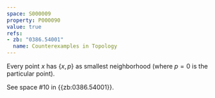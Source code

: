 ```yaml
---
space: S000009
property: P000090
value: true
refs:
- zb: "0386.54001"
  name: Counterexamples in Topology
---
```


Every point $x$ has $\{x,p\}$ as smallest neighborhood (where $p=0$ is the particular point).

See space #10 in {{zb:0386.54001}}.
